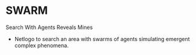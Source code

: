 # SWARM
Search With Agents Reveals Mines
- Netlogo to search an area with swarms of agents simulating emergent complex phenomena.
